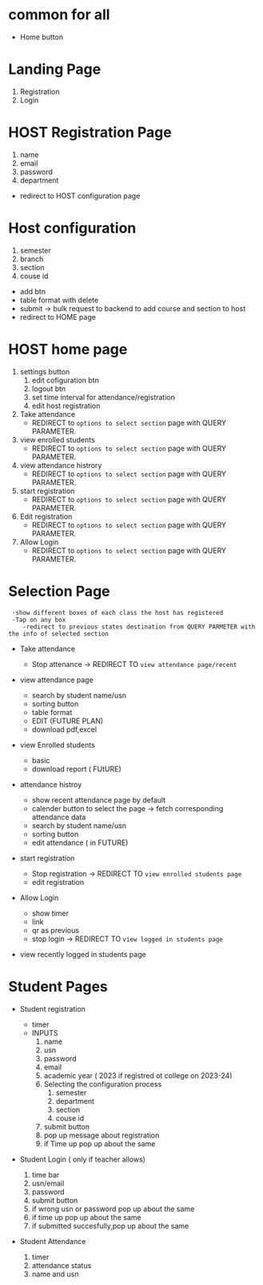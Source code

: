 # common for all
- Home button 

# Landing Page
1. Registration
2. Login

# HOST Registration Page
1. name
2. email
3. password
4. department
- redirect to HOST configuration page

# Host configuration
1. semester
1. branch
2. section
3. couse id
- add btn
- table format with delete
- submit -> bulk request to backend to add course and section to host
- redirect to HOME page

# HOST home page
1. settings button
    1. edit cofiguration btn
    2. logout btn
    3. set time interval for attendance/registration
    4. edit host registration 
2. Take attendance 
    - REDIRECT to  `options to select section` page  with QUERY PARAMETER.
3. view enrolled students
    - REDIRECT to  `options to select section` page with  QUERY PARAMETER.  
4. view attendance histrory
    - REDIRECT to  `options to select section` page with QUERY PARAMETER. 
5. start registration
     - REDIRECT to  `options to select section` page with QUERY PARAMETER.
6. Edit registration
     - REDIRECT to  `options to select section` page with QUERY PARAMETER.
7. Allow Login
    - REDIRECT to  `options to select section` page with QUERY PARAMETER.

# Selection Page
     -show different boxes of each class the host has registered
     -Tap on any box 
        -redirect to previous states destination from QUERY PARMETER with the info of selected section


- Take attendance
    - Stop attenance -> REDIRECT TO `view attendance page/recent`
- view attendance page
    - search by student name/usn
    - sorting button
    - table format
    -  EDIT (FUTURE PLAN)
    - download pdf,excel
- view Enrolled students
    - basic
    - download report ( FUtURE)
- attendance histroy 
    - show recent attendance page by default 
    - calender button to select the page -> fetch corresponding attendance data
    - search by student name/usn
    - sorting button
    - edit attendance ( in FUTURE)
- start registration
    - Stop registration -> REDIRECT TO `view enrolled students page`
    - edit registration
- Allow Login 
    - show timer
    - link
    - qr as previous
    - stop login -> REDIRECT TO `view logged in students page`

- view recently logged in students page
# Student Pages
- Student registration
    -  timer
    - INPUTS 
        1. name
        2. usn
        3. password
        3. email
        5. academic year ( 2023 if registred ot college on 2023-24)
        6. Selecting the configuration process
            1. semester
            1. department
            2. section
            3. couse id
        7. submit button
        8. pop up message about registration
        9. if Time up pop up about the same

- Student Login ( only if teacher allows)
    1. time bar
    2. usn/email
    3. password
    4. submit button
    5. if wrong usn or password pop up about the same
    6. if time up pop up about the same
    7. if submitted succesfully,pop up about the same

- Student Attendance
    1. timer
    2. attendance status
    3. name and usn